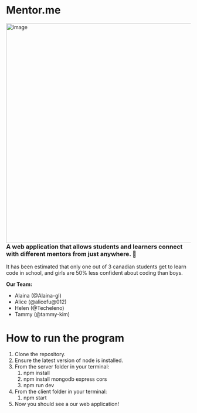 # Mentor.me
<img align="right" width="600" alt="image" src="https://github.com/Alaina-gl/find_my_mentor_2024/assets/108637123/000aa69a-e4c1-44b7-a74e-540166536ea3">

### A web application that allows students and learners connect with different mentors from just anywhere. 💌
<p> It has been estimated that only one out of 3 canadian students get to learn code in school, and girls are 50% less confident about coding than boys.</p>

**Our Team:**

* Alaina (@Alaina-gl)
* Alice (@alicefu@012)
* Helen (@Techeleno)
* Tammy (@tammy-kim)

# How to run the program

1. Clone the repository.
2. Ensure the latest version of node is installed.
3. From the server folder in your terminal:
   1. npm install
   2. npm install mongodb express cors
   3. npm run dev
4. From the client folder in your terminal:
   1. npm start
5. Now you should see a our web application!
